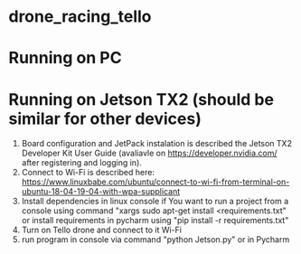 # drone_racing_tello



# Running on PC


# Running on Jetson TX2 (should be similar for other devices)

1. Board configuration and JetPack instalation is described the Jetson TX2 Developer Kit User Guide (avaliavle on https://developer.nvidia.com/ after registering and logging in).
2. Connect to Wi-Fi is described here: https://www.linuxbabe.com/ubuntu/connect-to-wi-fi-from-terminal-on-ubuntu-18-04-19-04-with-wpa-supplicant
3. Install dependencies in linux console if You want to run a project from a console using command "xargs sudo apt-get install <requirements.txt" or install requirements in    pycharm using "pip install -r requirements.txt" 
4. Turn on Tello drone and connect to it Wi-Fi 
5. run program in console via command "python Jetson.py" or in Pycharm
